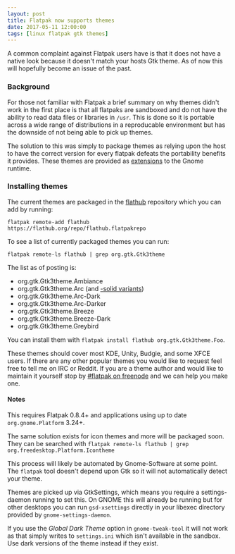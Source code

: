 ```yaml
---
layout: post
title: Flatpak now supports themes
date: 2017-05-11 12:00:00
tags: [linux flatpak gtk themes]
---
```


A common complaint against Flatpak users have is that it does not have a native
look because it doesn't match your hosts Gtk theme. As of now this will hopefully
become an issue of the past.

<!--more-->

### Background

For those not familiar with Flatpak a brief summary on why themes didn't work
in the first place is that all flatpaks are sandboxed and do not have the ability
to read data files or libraries in `/usr`. This is done so it is portable across
a wide range of distributions in a reproducable environment but has the downside
of not being able to pick up themes.

The solution to this was simply to package themes as relying upon the
host to have the correct version for every flatpak defeats the portability
benefits it provides. These themes are provided as [extensions](https://github.com/flatpak/flatpak/wiki/Extensions)
to the Gnome runtime.

### Installing themes

The current themes are packaged in the [flathub](https://flathub.org) repository which you can add by running:
```
flatpak remote-add flathub https://flathub.org/repo/flathub.flatpakrepo
```

To see a list of currently packaged themes you can run:
```
flatpak remote-ls flathub | grep org.gtk.Gtk3theme
```

The list as of posting is:

- org.gtk.Gtk3theme.Ambiance
- org.gtk.Gtk3theme.Arc (and [-solid variants](https://github.com/horst3180/arc-theme/pull/779))
- org.gtk.Gtk3theme.Arc-Dark
- org.gtk.Gtk3theme.Arc-Darker
- org.gtk.Gtk3theme.Breeze
- org.gtk.Gtk3theme.Breeze-Dark
- org.gtk.Gtk3theme.Greybird

You can install them with `flatpak install flathub org.gtk.Gtk3theme.Foo`.

These themes should cover most KDE, Unity, Budgie, and some XFCE users. If there are any
other popular themes you would like to request feel free to tell me on IRC or Reddit. If
you are a theme author and would like to maintain it yourself stop by [#flatpak on freenode](ircs://chat.freenode.net/flatpak)
and we can help you make one.

#### Notes

This requires Flatpak 0.8.4+ and applications using up to date `org.gnome.Platform` 3.24+.

The same solution exists for icon themes and more will be packaged soon.
They can be searched with `flatpak remote-ls flathub | grep org.freedesktop.Platform.Icontheme`

This process will likely be automated by Gnome-Software at some point. The `flatpak` tool
doesn't depend upon Gtk so it will not automatically detect your theme.

Themes are picked up via GtkSettings, which means you require a settings-daemon running to
set this. On GNOME this will already be running but for other desktops you can run
`gsd-xsettings` directly in your libexec directory provided by `gnome-settings-daemon`.

If you use the *Global Dark Theme* option in `gnome-tweak-tool` it will not work as that
simply writes to `settings.ini` which isn't available in the sandbox. Use dark versions
of the theme instead if they exist.
